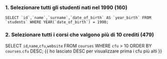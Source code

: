 ### 1. Selezionare tutti gli studenti nati nel 1990 (160)

    SELECT `id`,`name`,`surname`,`date_of_birth` AS `year_birth` FROM `students` WHERE YEAR(`date_of_birth`) = 1990;

### 2. Selezionare tutti i corsi che valgono più di 10 crediti (479)

SELECT `id`,`name`,`cfu`,`website` FROM `courses` WHERE `cfu` > 10 ORDER BY `courses`.`cfu` DESC;
{{ ho lasciato DESC per visualizzare prima i cfu più alti }}
